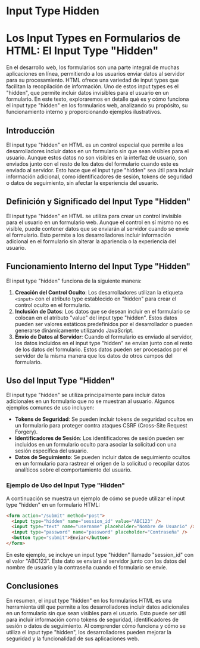 # Input Type Hidden

# Los Input Types en Formularios de HTML: El Input Type "Hidden"

En el desarrollo web, los formularios son una parte integral de muchas aplicaciones en línea, permitiendo a los usuarios enviar datos al servidor para su procesamiento. HTML ofrece una variedad de input types que facilitan la recopilación de información. Uno de estos input types es el "hidden", que permite incluir datos invisibles para el usuario en un formulario. En este texto, exploraremos en detalle qué es y cómo funciona el input type "hidden" en los formularios web, analizando su propósito, su funcionamiento interno y proporcionando ejemplos ilustrativos.

## Introducción

El input type "hidden" en HTML es un control especial que permite a los desarrolladores incluir datos en un formulario sin que sean visibles para el usuario. Aunque estos datos no son visibles en la interfaz de usuario, son enviados junto con el resto de los datos del formulario cuando este es enviado al servidor. Esto hace que el input type "hidden" sea útil para incluir información adicional, como identificadores de sesión, tokens de seguridad o datos de seguimiento, sin afectar la experiencia del usuario.

## Definición y Significado del Input Type "Hidden"

El input type "hidden" en HTML se utiliza para crear un control invisible para el usuario en un formulario web. Aunque el control en sí mismo no es visible, puede contener datos que se enviarán al servidor cuando se envíe el formulario. Esto permite a los desarrolladores incluir información adicional en el formulario sin alterar la apariencia o la experiencia del usuario.

## Funcionamiento Interno del Input Type "Hidden"

El input type "hidden" funciona de la siguiente manera:

1. **Creación del Control Oculto**: Los desarrolladores utilizan la etiqueta `<input>` con el atributo type establecido en "hidden" para crear el control oculto en el formulario.
2. **Inclusión de Datos**: Los datos que se desean incluir en el formulario se colocan en el atributo "value" del input type "hidden". Estos datos pueden ser valores estáticos predefinidos por el desarrollador o pueden generarse dinámicamente utilizando JavaScript.
3. **Envío de Datos al Servidor**: Cuando el formulario es enviado al servidor, los datos incluidos en el input type "hidden" se envían junto con el resto de los datos del formulario. Estos datos pueden ser procesados por el servidor de la misma manera que los datos de otros campos del formulario.

## Uso del Input Type "Hidden"

El input type "hidden" se utiliza principalmente para incluir datos adicionales en un formulario que no se muestran al usuario. Algunos ejemplos comunes de uso incluyen:

- **Tokens de Seguridad**: Se pueden incluir tokens de seguridad ocultos en un formulario para proteger contra ataques CSRF (Cross-Site Request Forgery).
- **Identificadores de Sesión**: Los identificadores de sesión pueden ser incluidos en un formulario oculto para asociar la solicitud con una sesión específica del usuario.
- **Datos de Seguimiento**: Se pueden incluir datos de seguimiento ocultos en un formulario para rastrear el origen de la solicitud o recopilar datos analíticos sobre el comportamiento del usuario.

### Ejemplo de Uso del Input Type "Hidden"

A continuación se muestra un ejemplo de cómo se puede utilizar el input type "hidden" en un formulario HTML:

```html
<form action="/submit" method="post">
  <input type="hidden" name="session_id" value="ABC123" />
  <input type="text" name="username" placeholder="Nombre de Usuario" />
  <input type="password" name="password" placeholder="Contraseña" />
  <button type="submit">Enviar</button>
</form>

```

En este ejemplo, se incluye un input type "hidden" llamado "session_id" con el valor "ABC123". Este dato se enviará al servidor junto con los datos del nombre de usuario y la contraseña cuando el formulario se envíe.

## Conclusiones

En resumen, el input type "hidden" en los formularios HTML es una herramienta útil que permite a los desarrolladores incluir datos adicionales en un formulario sin que sean visibles para el usuario. Esto puede ser útil para incluir información como tokens de seguridad, identificadores de sesión o datos de seguimiento. Al comprender cómo funciona y cómo se utiliza el input type "hidden", los desarrolladores pueden mejorar la seguridad y la funcionalidad de sus aplicaciones web.